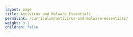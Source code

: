 ```yaml
---
layout: page
title: Antivirus and Malware Essentials
permalink: /curriculum/antivirus-and-malware-essentials/
weight: 3.1
children: false
---
```

